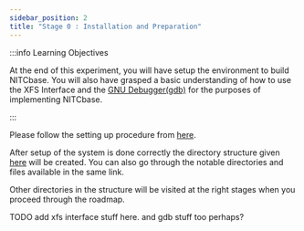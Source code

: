 ```yaml
---
sidebar_position: 2
title: "Stage 0 : Installation and Preparation"
---
```


:::info Learning Objectives

At the end of this experiment, you will have setup the environment to build NITCbase. You will also have grasped a basic understanding of how to use the XFS Interface and the [GNU Debugger(gdb)](https://www.sourceware.org/gdb/) for the purposes of implementing NITCbase.

:::

Please follow the setting up procedure from [here](../Misc/Installation%20Guidelines.md).

After setup of the system is done correctly the directory structure given [here](../Misc/Installation%20Guidelines.md#files-and-directories) will be created. You can also go through the notable directories and files available in the same link.

Other directories in the structure will be visited at the right stages when you proceed through the roadmap.

TODO add xfs interface stuff here. and gdb stuff too perhaps?
